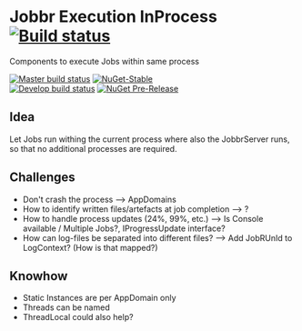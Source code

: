 # Jobbr Execution InProcess [![Build status](https://img.shields.io/appveyor/build/Jobbr/jobbr-execution-inprocess/develop.svg?label=develop)](https://ci.appveyor.com/project/Jobbr/jobbr-execution-inproccess)

Components to execute Jobs within same process

[![Master build status](https://img.shields.io/appveyor/ci/Jobbr/jobbr-execution-inprocess/master.svg?label=master)](https://ci.appveyor.com/project/Jobbr/jobbr-execution-inprocess) 
[![NuGet-Stable](https://img.shields.io/nuget/v/Jobbr.Execution.InProcess.svg?label=NuGet%20stable)](https://www.nuget.org/packages/Jobbr.Execution.InProcess)  
[![Develop build status](https://img.shields.io/appveyor/ci/Jobbr/jobbr-execution-inprocess/develop.svg?label=develop)](https://ci.appveyor.com/project/Jobbr/jobbr-execution-inprocess) 
[![NuGet Pre-Release](https://img.shields.io/nuget/vpre/Jobbr.Execution.InProcess.svg?label=NuGet%20pre)](https://www.nuget.org/packages/Jobbr.Execution.InProcess)

## Idea

Let Jobs run withing the current process where also the JobbrServer runs, so that no additional processes are required.

## Challenges

* Don't crash the process --> AppDomains
* How to identify written files/artefacts at job completion --> ?
* How to handle process updates (24%, 99%, etc.) --> Is Console available / Multiple Jobs?, IProgressUpdate interface?
* How can log-files be separated into different files? --> Add JobRUnId to LogContext? (How is that mapped?)

## Knowhow

* Static Instances are per AppDomain only
* Threads can be named
* ThreadLocal could also help?
